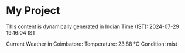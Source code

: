 # My Project

This content is dynamically generated in Indian Time (IST): 2024-07-29 19:16:04 IST


Current Weather in Coimbatore:
Temperature: 23.88 °C
Condition: mist
